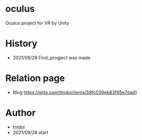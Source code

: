 # oculus
 Oculus project for VR by Unity
# History
- 2021/09/28 First_progject was made

# Relation page
- Blog https://qiita.com/tmdoi/items/59fc039eb83f95e7dad1

# Author
- tmdoi 
- 2021/09/28 start

